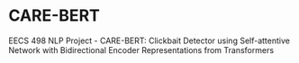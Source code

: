 # CARE-BERT
EECS 498 NLP Project - CARE-BERT: Clickbait Detector using Self-attentive Network with Bidirectional Encoder Representations from Transformers
